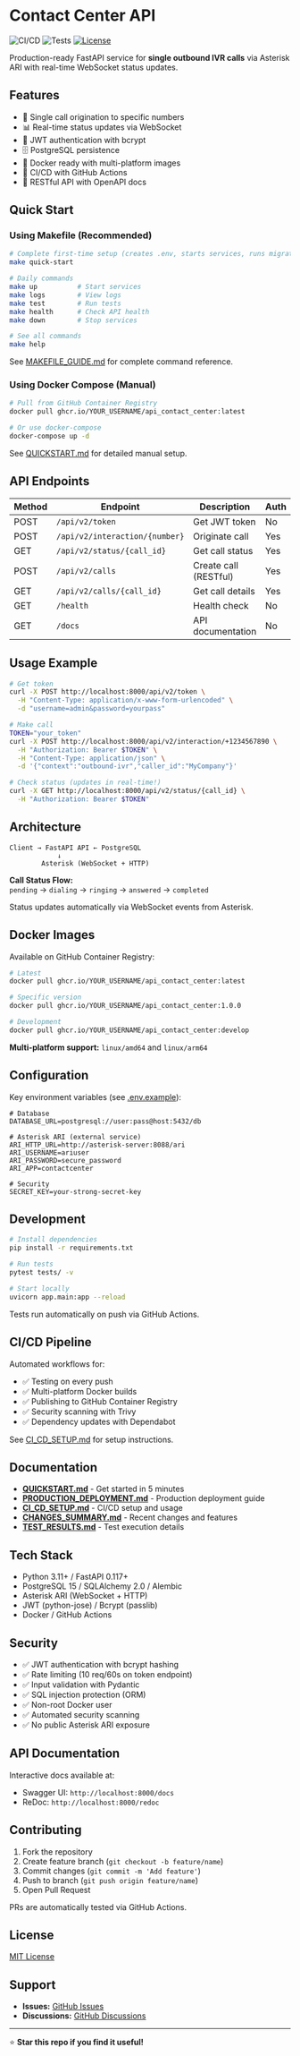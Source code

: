 # Contact Center API

![CI/CD](https://github.com/YOUR_USERNAME/api_contact_center/workflows/CI%2FCD%20Pipeline/badge.svg)
![Tests](https://github.com/YOUR_USERNAME/api_contact_center/workflows/Pull%20Request%20Checks/badge.svg)
[![License](https://img.shields.io/badge/license-MIT-blue.svg)](LICENSE)

Production-ready FastAPI service for **single outbound IVR calls** via Asterisk ARI with real-time WebSocket status updates.

## Features

- 🎯 Single call origination to specific numbers
- 📊 Real-time status updates via WebSocket
- 🔐 JWT authentication with bcrypt
- 🗄️ PostgreSQL persistence
- 🐳 Docker ready with multi-platform images
- 🚀 CI/CD with GitHub Actions
- 📝 RESTful API with OpenAPI docs

## Quick Start

### Using Makefile (Recommended)

```bash
# Complete first-time setup (creates .env, starts services, runs migrations, creates user)
make quick-start

# Daily commands
make up          # Start services
make logs        # View logs
make test        # Run tests
make health      # Check API health
make down        # Stop services

# See all commands
make help
```

See [MAKEFILE_GUIDE.md](MAKEFILE_GUIDE.md) for complete command reference.

### Using Docker Compose (Manual)

```bash
# Pull from GitHub Container Registry
docker pull ghcr.io/YOUR_USERNAME/api_contact_center:latest

# Or use docker-compose
docker-compose up -d
```

See [QUICKSTART.md](QUICKSTART.md) for detailed manual setup.

## API Endpoints

| Method | Endpoint | Description | Auth |
|--------|----------|-------------|------|
| POST | `/api/v2/token` | Get JWT token | No |
| POST | `/api/v2/interaction/{number}` | Originate call | Yes |
| GET | `/api/v2/status/{call_id}` | Get call status | Yes |
| POST | `/api/v2/calls` | Create call (RESTful) | Yes |
| GET | `/api/v2/calls/{call_id}` | Get call details | Yes |
| GET | `/health` | Health check | No |
| GET | `/docs` | API documentation | No |

## Usage Example

```bash
# Get token
curl -X POST http://localhost:8000/api/v2/token \
  -H "Content-Type: application/x-www-form-urlencoded" \
  -d "username=admin&password=yourpass"

# Make call
TOKEN="your_token"
curl -X POST http://localhost:8000/api/v2/interaction/+1234567890 \
  -H "Authorization: Bearer $TOKEN" \
  -H "Content-Type: application/json" \
  -d '{"context":"outbound-ivr","caller_id":"MyCompany"}'

# Check status (updates in real-time!)
curl -X GET http://localhost:8000/api/v2/status/{call_id} \
  -H "Authorization: Bearer $TOKEN"
```

## Architecture

```
Client → FastAPI API ← PostgreSQL
            ↓
        Asterisk (WebSocket + HTTP)
```

**Call Status Flow:**  
`pending` → `dialing` → `ringing` → `answered` → `completed`

Status updates automatically via WebSocket events from Asterisk.

## Docker Images

Available on GitHub Container Registry:

```bash
# Latest
docker pull ghcr.io/YOUR_USERNAME/api_contact_center:latest

# Specific version
docker pull ghcr.io/YOUR_USERNAME/api_contact_center:1.0.0

# Development
docker pull ghcr.io/YOUR_USERNAME/api_contact_center:develop
```

**Multi-platform support:** `linux/amd64` and `linux/arm64`

## Configuration

Key environment variables (see [.env.example](.env.example)):

```env
# Database
DATABASE_URL=postgresql://user:pass@host:5432/db

# Asterisk ARI (external service)
ARI_HTTP_URL=http://asterisk-server:8088/ari
ARI_USERNAME=ariuser
ARI_PASSWORD=secure_password
ARI_APP=contactcenter

# Security
SECRET_KEY=your-strong-secret-key
```

## Development

```bash
# Install dependencies
pip install -r requirements.txt

# Run tests
pytest tests/ -v

# Start locally
uvicorn app.main:app --reload
```

Tests run automatically on push via GitHub Actions.

## CI/CD Pipeline

Automated workflows for:
- ✅ Testing on every push
- ✅ Multi-platform Docker builds
- ✅ Publishing to GitHub Container Registry
- ✅ Security scanning with Trivy
- ✅ Dependency updates with Dependabot

See [CI_CD_SETUP.md](CI_CD_SETUP.md) for setup instructions.

## Documentation

- **[QUICKSTART.md](QUICKSTART.md)** - Get started in 5 minutes
- **[PRODUCTION_DEPLOYMENT.md](PRODUCTION_DEPLOYMENT.md)** - Production deployment guide
- **[CI_CD_SETUP.md](CI_CD_SETUP.md)** - CI/CD setup and usage
- **[CHANGES_SUMMARY.md](CHANGES_SUMMARY.md)** - Recent changes and features
- **[TEST_RESULTS.md](TEST_RESULTS.md)** - Test execution details

## Tech Stack

- Python 3.11+ / FastAPI 0.117+
- PostgreSQL 15 / SQLAlchemy 2.0 / Alembic
- Asterisk ARI (WebSocket + HTTP)
- JWT (python-jose) / Bcrypt (passlib)
- Docker / GitHub Actions

## Security

- ✅ JWT authentication with bcrypt hashing
- ✅ Rate limiting (10 req/60s on token endpoint)
- ✅ Input validation with Pydantic
- ✅ SQL injection protection (ORM)
- ✅ Non-root Docker user
- ✅ Automated security scanning
- ✅ No public Asterisk ARI exposure

## API Documentation

Interactive docs available at:
- Swagger UI: `http://localhost:8000/docs`
- ReDoc: `http://localhost:8000/redoc`

## Contributing

1. Fork the repository
2. Create feature branch (`git checkout -b feature/name`)
3. Commit changes (`git commit -m 'Add feature'`)
4. Push to branch (`git push origin feature/name`)
5. Open Pull Request

PRs are automatically tested via GitHub Actions.

## License

[MIT License](LICENSE)

## Support

- **Issues:** [GitHub Issues](https://github.com/YOUR_USERNAME/api_contact_center/issues)
- **Discussions:** [GitHub Discussions](https://github.com/YOUR_USERNAME/api_contact_center/discussions)

---

⭐ **Star this repo if you find it useful!**
